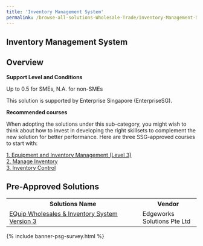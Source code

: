 ```yaml
---
title: 'Inventory Management System'
permalink: /browse-all-solutions-Wholesale-Trade/Inventory-Management-System
---
```


## Inventory Management System
## Overview

**Support Level and Conditions**

Up to 0.5 for SMEs, N.A. for non-SMEs

This solution is supported by Enterprise Singapore (EnterpriseSG).

**Recommended courses**

When adopting the solutions under this sub-category, you might wish to think about how to invest in developing the right skillsets to complement the new solution for better performance. Here are three SSG-approved courses to start with:

<a href='https://sfec.enterprisejobskills.gov.sg/Course_Internet/CourseDetail.aspx?CoursesReferenceNumber=TGS-2020503349'  target='_blank' rel='noopener'>1. Equipment and Inventory Management (Level 3)</a><br>
<a href='https://sfec.enterprisejobskills.gov.sg/Course_Internet/CourseDetail.aspx?CoursesReferenceNumber=TGS-2019503502'  target='_blank' rel='noopener'>2. Manage Inventory</a><br>
<a href='https://sfec.enterprisejobskills.gov.sg/Course_Internet/CourseDetail.aspx?CoursesReferenceNumber=TGS-2017501172'  target='_blank' rel='noopener'>3. Inventory Control</a><br>

## Pre-Approved Solutions

<table>
<tr>
<th style='width: auto;'><b>Solutions Name</b></th>
<th style='width: 30%;'><b>Vendor</b></th>
</tr>
<tr>
<td><a href='/productivity-solutions-grant/solutionrepo/solution575' target='_blank'>EQuip Wholesales & Inventory System Version 3</a><br></td>
<td>Edgeworks Solutions Pte Ltd</td>
</tr>
</table>

{% include banner-psg-survey.html %}
